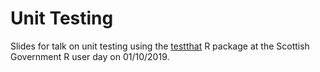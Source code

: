 # Unit Testing
Slides for talk on unit testing using the [testthat](https://github.com/r-lib/testthat) R package at the Scottish Government R user day on 01/10/2019.
